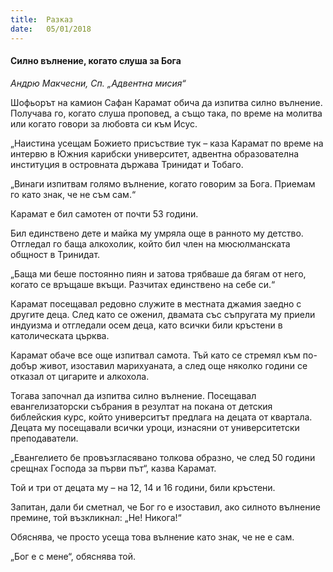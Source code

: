 ```yaml
---
title:  Разказ
date:   05/01/2018
---
```


#### Силно вълнение, когато слуша за Бога

_Андрю Макчесни, Сп. „Адвентна мисия“_

Шофьорът на камион Сафан Карамат обича да изпитва силно вълнение. Получава го, когато слуша проповед, а също така, по време на молитва или когато говори за любовта си към Исус.

„Наистина усещам Божието присъствие тук – каза Карамат по време на интервю в Южния карибски университет, адвентна образователна институция в островната държава Тринидат и Тобаго.

„Винаги изпитвам голямо вълнение, когато говорим за Бога. Приемам го като знак, че не съм сам.“

Карамат е бил самотен от почти 53 години.

Бил единствено дете и майка му умряла още в ранното му детство. Отгледал го баща алкохолик, който бил член на мюсюлманската общност в Тринидат.

„Баща ми беше постоянно пиян и затова трябваше да бягам от него, когато се връщаше вкъщи. Разчитах единствено на себе си.“

Карамат посещавал редовно служите в местната джамия заедно с другите деца. След като се оженил, двамата със съпругата му приели индуизма и отгледали осем деца, като всички били кръстени в католическата църква.

Карамат обаче все още изпитвал самота. Тъй като се стремял към по-добър живот, изоставил марихуаната, а след още няколко години се отказал от цигарите и алкохола.

Тогава започнал да изпитва силно вълнение. Посещавал евангелизаторски събрания в резултат на покана от детския библейския курс, който университът предлага на децата от квартала. Децата му посещавали всички уроци, изнасяни от университетски преподаватели.

„Евангелието бе провъзгласявано толкова образно, че след 50 години срещнах Господа за първи път“, казва Карамат.

Той и три от децата му – на 12, 14 и 16 години, били кръстени.

Запитан, дали би сметнал, че Бог го е изоставил, ако силното вълнение премине, той възкликнал: „Не! Никога!“

Обяснява, че просто усеща това вълнение като знак, че не е сам.

„Бог е с мене“, обяснява той.